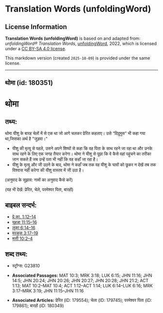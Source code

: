 # Translation Words (unfoldingWord)

## License Information

**Translation Words (unfoldingWord)** is based on and adapted from: _unfoldingWord® Translation Words_, [unfoldingWord](https://unfoldingword.org/utw), 2022, which is licensed under a [CC BY-SA 4.0 license](https://creativecommons.org/licenses/by-sa/4.0/legalcode.en).

This markdown version (created `2025-10-09`) is provided under the same license.



--------------------------------

## थोमा (id: 180351)

थोमा
====

तथ्य:
-----

थोमा यीशु के बारह चेलों में से एक था जो आगे चलकर प्रेरित कहलाए। उसे “दिदुमुस” भी कहा गया था,जिसका अर्थ है "जुड़वा।"

* यीशु की मृत्यु से पहले, उसने अपने शिष्यों से कहा कि वह पिता के साथ रहने जा रहा था और उनके साथ रहने के लिए एक जगह तैयार करेगा। थोमा ने यीशु से पूछा कि वे कैसे वहां पहुंचने का तरीका जान सकते हैं जब उन्हें पता भी नहीं कि वह कहाँ जा रहा है।
* यीशु के मृत्यु और जी उठने के बाद, थोमा ने कहाँ जब तक वह यीशु के घावों को छूकर न देखें तब तक विश्वास नहीं करेगा की यीशु वास्तव में जी उठा है।

(अनुवाद के सुझाव: नामों का अनुवाद कैसे करें)

(यह भी देखें: प्रेरित, चेले, परमेश्वर पिता, बारहों)

बाइबल सन्दर्भ:
--------------

* [प्रे.का. 1:12–14](https://ref.ly/Acts1:12-Acts1:14)
* [यूहन्ना 11:15–16](https://ref.ly/John11:15-John11:16)
* [लूका 6:14–16](https://ref.ly/Luke6:14-Luke6:16)
* [मरकुस 3:17–19](https://ref.ly/Mark3:17-Mark3:19)
* [मत्ती 10:2–4](https://ref.ly/Matt10:2-Matt10:4)

शब्द तथ्य:
----------

* स्ट्रोंग्स: G23810

* **Associated Passages:** MAT 10:3; MRK 3:18; LUK 6:15; JHN 11:16; JHN 14:5; JHN 20:24; JHN 20:26; JHN 20:27; JHN 20:28; JHN 21:2; ACT 1:13; MAT 10:2–MAT 10:4; ACT 1:12–ACT 1:14; LUK 6:14–LUK 6:16; MRK 3:17–MRK 3:19; JHN 11:15–JHN 11:16
* **Associated Articles:** प्रेरित (ID: 179554); चेला (ID: 179745); परमेश्वर पिता (ID: 179861); बारहों (ID: 180349)

